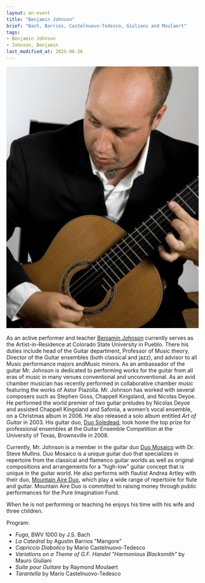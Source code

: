 ```yaml
---
layout: an-event
title: "Benjamin Johnson"
brief: "Bach, Barrios, Castelnuovo-Tedesco, Giuliani and Moulaert"
tags:
- Benjamin Johnson
- Johnson, Benjamin
last_modified_at: 2025-06-26
---
```


![BenjaminJohnson](/pics/20220523-BenjaminJohnson.jpg)

As an active performer and teacher [Benjamin Johnson](https://www.csupueblo.edu/profile/ben-johnson/index.html) currently serves as the Artist-in-Residence at Colorado State University in Pueblo. There his duties include head of the Guitar department, Professor of Music theory, Director of the Guitar ensembles (both classical and jazz), and advisor to all Music performance majors andMusic minors. As an ambassador of the guitar Mr. Johnson is dedicated to performing works for the guitar from all eras of music in many venues conventional and unconventional. As an avid chamber musician has recently performed in collaborative chamber music featuring the works of Astor Piazolla. Mr. Johnson has worked with several composers such as Stephen Goss, Chappell Kingsland, and Nicolas Deyoe. He performed the world premier of two guitar preludes by Nicolas Deyoe and assisted Chappell Kingsland and Safonia, a women’s vocal ensemble, on a Christmas album in 2006. He also released a solo album entitled _Art of Guitar_ in 2003. His guitar duo, <ins>Duo Soledead</ins>, took home the top prize for professional ensembles at the Guitar Ensemble Competition at the University of Texas, Brownsville in 2008.

Currently, Mr. Johnson is a member in the guitar duo <ins>Duo Mosaico</ins> with Dr. Steve Mullins. Duo Mosaico is a unique guitar duo that specializes in repertoire from the classical and flamenco guitar worlds as well as original compositions and arrangements for a “high-low” guitar concept that is  unique in the guitar world. He also performs with flautist Andrea Artley with their duo, <ins>Mountain Aire Duo</ins>, which play a wide range of repertoire for flute and guitar. Mountain Aire Duo is committed to raising money through public performances for the Pure Imagination Fund.

When he is not performing or teaching he enjoys his time with his wife and three children.

Program:
* _Fuga_, BWV 1000 by J.S. Bach
* _La Catedral_ by Agustin Barrios "Mangore"
* _Capriccio Diabolico_ by Mario Castelnuovo-Tedesco
* _Variations on a Theme of G.F. Handel "Harmonious Blacksmith"_ by Mauro Giuliani
* _Suite pour Guitare_ by Raymond Moulaert
* _Tarantella_ by Mario Castelnuovo-Tedesco
